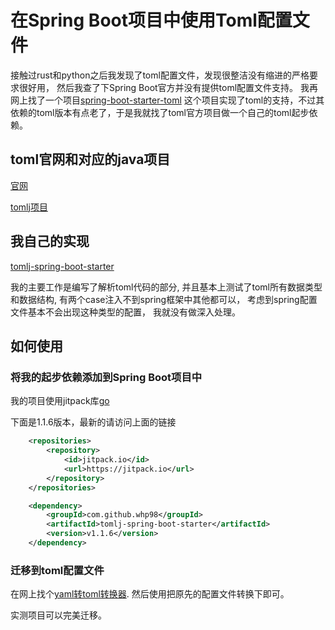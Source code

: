 # 在Spring Boot项目中使用Toml配置文件

接触过rust和python之后我发现了toml配置文件，发现很整洁没有缩进的严格要求很好用，
然后我查了下Spring Boot官方并没有提供toml配置文件支持。
我再网上找了一个项目[spring-boot-starter-toml](https://github.com/ladutsko/spring-boot-starter-toml)
这个项目实现了toml的支持，不过其依赖的toml版本有点老了，于是我就找了toml官方项目做一个自己的toml起步依赖。


## toml官网和对应的java项目

[官网](https://toml.io/cn)

[tomlj项目](https://github.com/tomlj/tomlj)

## 我自己的实现

[tomlj-spring-boot-starter](https://github.com/whp98/tomlj-spring-boot-starter)

我的主要工作是编写了解析toml代码的部分,
并且基本上测试了toml所有数据类型和数据结构,
有两个case注入不到spring框架中其他都可以，
考虑到spring配置文件基本不会出现这种类型的配置，
我就没有做深入处理。
## 如何使用
### 将我的起步依赖添加到Spring Boot项目中
我的项目使用jitpack库[go](https://jitpack.io/#whp98/tomlj-spring-boot-starter/v1.1.6)

下面是1.1.6版本，最新的请访问上面的链接
```xml
	<repositories>
		<repository>
		    <id>jitpack.io</id>
		    <url>https://jitpack.io</url>
		</repository>
	</repositories>
```
```xml
	<dependency>
	    <groupId>com.github.whp98</groupId>
	    <artifactId>tomlj-spring-boot-starter</artifactId>
	    <version>v1.1.6</version>
	</dependency>
```

### 迁移到toml配置文件
在网上找个[yaml转toml转换器](https://www.convertsimple.com/convert-yaml-to-toml/).
然后使用把原先的配置文件转换下即可。

实测项目可以完美迁移。